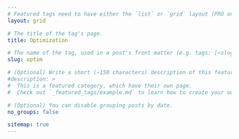 ```yaml
---
# Featured tags need to have either the `list` or `grid` layout (PRO only).
layout: grid

# The title of the tag's page.
title: Optimization

# The name of the tag, used in a post's front matter (e.g. tags: [<slug>]).
slug: optim

# (Optional) Write a short (~150 characters) description of this featured tag.
#description: >
#  This is a featured category, which have their own page.
#  Check out `_featured_tags/example.md` to learn how to create your own.

# (Optional) You can disable grouping posts by date.
no_groups: false

sitemap: true 
---
```

